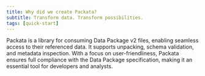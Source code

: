 ```yaml
---
title: Why did we create Packata?
subtitle: Transform data. Transform possibilities.
tags: [quick-start]
---
```

Packata is a library for consuming Data Package v2 files, enabling seamless access to their referenced data. It supports unpacking, schema validation, and metadata inspection. With a focus on user-friendliness, Packata ensures full compliance with the Data Package specification, making it an essential tool for developers and analysts.
